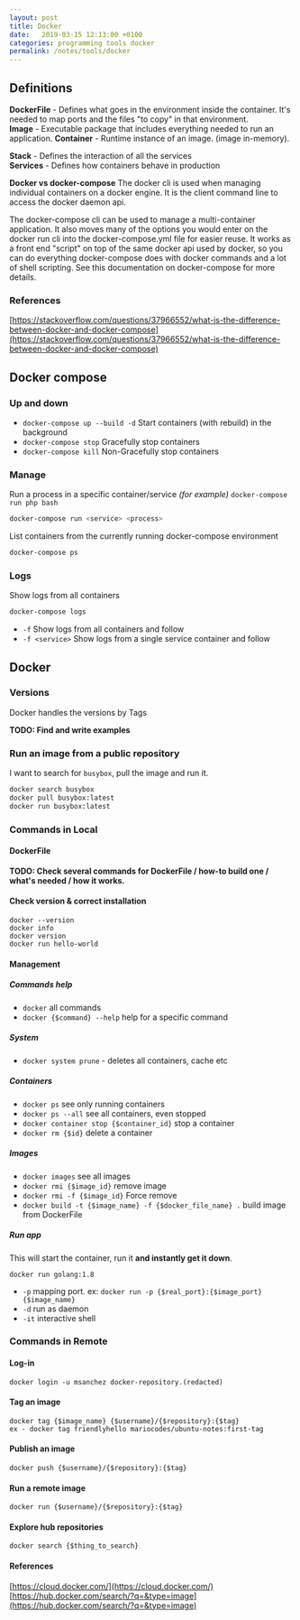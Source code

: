 ```yaml
---
layout: post
title: Docker
date:   2019-03-15 12:13:00 +0100
categories: programming tools docker
permalink: /notes/tools/docker
---
```

## Definitions

**DockerFile** -  Defines what goes in the environment inside the container. It's needed to map ports and the files "to copy" in that environment.  
**Image** - Executable package that includes everything needed to run an application.
**Container** - Runtime instance of an image. (image in-memory).

**Stack** - Defines the interaction of all the services  
**Services** - Defines how containers behave in production

**Docker vs docker-compose**
The docker cli is used when managing individual containers on a docker engine. It is the client command line to access the docker daemon api.

The docker-compose cli can be used to manage a multi-container application. It also moves many of the options you would enter on the docker run cli into the docker-compose.yml file for easier reuse. It works as a front end "script" on top of the same docker api used by docker, so you can do everything docker-compose does with docker commands and a lot of shell scripting. See this documentation on docker-compose for more details.

### References
[https://stackoverflow.com/questions/37966552/what-is-the-difference-between-docker-and-docker-compose](https://stackoverflow.com/questions/37966552/what-is-the-difference-between-docker-and-docker-compose)
<!--more-->
## Docker compose
### Up and down
* `docker-compose up --build -d` Start containers (with rebuild) in the background
* `docker-compose stop` Gracefully stop containers
* `docker-compose kill` Non-Gracefully stop containers

### Manage
Run a process in a specific container/service
_(for example)_ `docker-compose run php bash`

~~~ bash
docker-compose run <service> <process>
~~~

List containers from the currently running docker-compose environment

~~~ bash
docker-compose ps
~~~

### Logs
Show logs from all containers

~~~ bash
docker-compose logs  
~~~

* `-f` Show logs from all containers and follow
* `-f <service>` Show logs from a single service container and follow

## Docker
### Versions
Docker handles the versions by Tags  

**TODO: Find and write examples**

### Run an image from a public repository
I want to search for `busybox`, pull the image and run it.

~~~ bash
docker search busybox
docker pull busybox:latest
docker run busybox:latest
~~~

### Commands in Local
#### DockerFile  

**TODO: Check several commands for DockerFile / how-to build one / what's needed / how it works.**

#### Check version & correct installation

	docker --version
	docker info
	docker version
	docker run hello-world

#### Management
##### Commands help
* `docker` all commands
* `docker {$command} --help` help for a specific command

##### System
*	`docker system prune` - deletes all containers, cache etc

##### Containers  
* `docker ps` see only running containers
* `docker ps --all` see all containers, even stopped
* `docker container stop {$container_id}` stop a container
* `docker rm {$id}` delete a container

##### Images
* `docker images` see all images
* `docker rmi {$image_id}` remove image
* `docker rmi -f {$image_id}` Force remove
* `docker build -t {$image_name} -f {$docker_file_name} .` build image from DockerFile

##### Run app
This will start the container, run it **and instantly get it down**.

	docker run golang:1.8

* `-p` mapping port. ex: `docker run -p {$real_port}:{$image_port} {$image_name}`
* `-d` run as daemon
* `-it` interactive shell

### Commands in Remote
#### Log-in

	docker login -u msanchez docker-repository.(redacted)

#### Tag an image

	docker tag {$image_name} {$username}/{$repository}:{$tag}
	ex - docker tag friendlyhello mariocodes/ubuntu-notes:first-tag

#### Publish an image

	docker push {$username}/{$repository}:{$tag}

#### Run a remote image

	docker run {$username}/{$repository}:{$tag}

#### Explore hub repositories

	docker search {$thing_to_search}

#### References
[https://cloud.docker.com/](https://cloud.docker.com/)  
[https://hub.docker.com/search/?q=&type=image](https://hub.docker.com/search/?q=&type=image)

